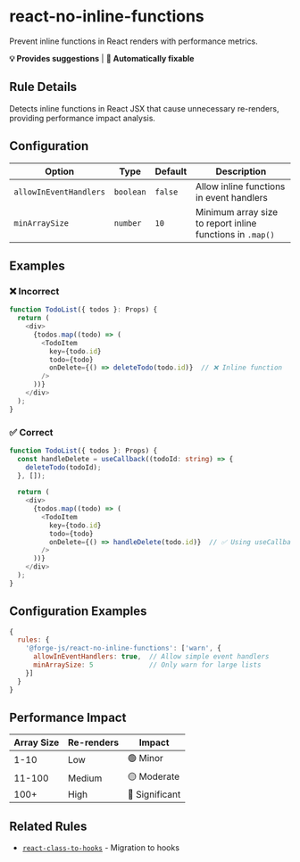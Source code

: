 # react-no-inline-functions

Prevent inline functions in React renders with performance metrics.

**💡 Provides suggestions** | **🔧 Automatically fixable**

## Rule Details

Detects inline functions in React JSX that cause unnecessary re-renders, providing performance impact analysis.

## Configuration

| Option                  | Type      | Default | Description                                       |
| ----------------------- | --------- | ------- | ------------------------------------------------- |
| `allowInEventHandlers`  | `boolean` | `false` | Allow inline functions in event handlers          |
| `minArraySize`          | `number`  | `10`    | Minimum array size to report inline functions in `.map()` |

## Examples

### ❌ Incorrect

```typescript
function TodoList({ todos }: Props) {
  return (
    <div>
      {todos.map((todo) => (
        <TodoItem
          key={todo.id}
          todo={todo}
          onDelete={() => deleteTodo(todo.id)}  // ❌ Inline function
        />
      ))}
    </div>
  );
}
```

### ✅ Correct

```typescript
function TodoList({ todos }: Props) {
  const handleDelete = useCallback((todoId: string) => {
    deleteTodo(todoId);
  }, []);
  
  return (
    <div>
      {todos.map((todo) => (
        <TodoItem
          key={todo.id}
          todo={todo}
          onDelete={() => handleDelete(todo.id)}  // ✅ Using useCallback
        />
      ))}
    </div>
  );
}
```

## Configuration Examples

```javascript
{
  rules: {
    '@forge-js/react-no-inline-functions': ['warn', {
      allowInEventHandlers: true,  // Allow simple event handlers
      minArraySize: 5              // Only warn for large lists
    }]
  }
}
```

## Performance Impact

| Array Size | Re-renders | Impact  |
| ---------- | ---------- | ------- |
| 1-10       | Low        | 🟢 Minor |
| 11-100     | Medium     | 🟡 Moderate |
| 100+       | High       | 🔴 Significant |

## Related Rules

- [`react-class-to-hooks`](./react-class-to-hooks.md) - Migration to hooks

